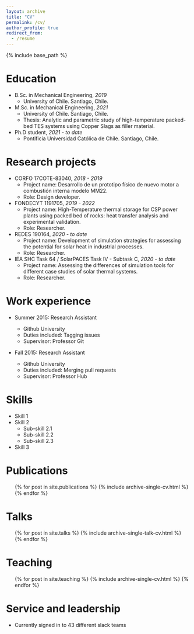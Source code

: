 ```yaml
---
layout: archive
title: "CV"
permalink: /cv/
author_profile: true
redirect_from:
  - /resume
---
```


{% include base_path %}

Education
======
* B.Sc. in Mechanical Engineering, *2019*
  * University of Chile. Santiago, Chile. 
* M.Sc. in Mechanical Engineering, *2021*
  * University of Chile. Santiago, Chile.
  * Thesis: Analytic and parametric study of high-temperature packed-bed TES systems using Copper Slags as filler material.
* Ph.D student, *2021 - to date*
  * Pontificia Universidad Católica de Chile. Santiago, Chile.   

Research projects
======
* CORFO 17COTE-83040, *2018 - 2019*
  * Project name: Desarrollo de un prototipo físico de nuevo motor a combustión interna modelo MM22.
  * Role: Design developer.
* FONDECYT 1191705, *2019 - 2022*
  * Project name: High-Temperature thermal storage for CSP power plants using packed bed of rocks: heat transfer analysis and experimental validation.
  * Role: Researcher.
* REDES 190164, *2020 - to date*
  * Project name: Development of simulation strategies for assessing the potential for solar heat in industrial processes.
  * Role: Researcher.
* IEA SHC Task 64 / SolarPACES Task IV - Subtask C, *2020 - to date*
  * Project name: Assessing the differences of simulation tools for different case studies of solar thermal systems.
  * Role: Researcher.

Work experience
======
* Summer 2015: Research Assistant
  * Github University
  * Duties included: Tagging issues
  * Supervisor: Professor Git

* Fall 2015: Research Assistant
  * Github University
  * Duties included: Merging pull requests
  * Supervisor: Professor Hub
  
Skills
======
* Skill 1
* Skill 2
  * Sub-skill 2.1
  * Sub-skill 2.2
  * Sub-skill 2.3
* Skill 3

Publications
======
  <ul>{% for post in site.publications %}
    {% include archive-single-cv.html %}
  {% endfor %}</ul>
  
Talks
======
  <ul>{% for post in site.talks %}
    {% include archive-single-talk-cv.html %}
  {% endfor %}</ul>
  
Teaching
======
  <ul>{% for post in site.teaching %}
    {% include archive-single-cv.html %}
  {% endfor %}</ul>
  
Service and leadership
======
* Currently signed in to 43 different slack teams
